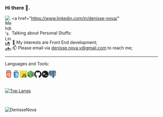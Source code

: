 ### Hi there 👋.  

<a href="https://www.linkedin.com/in/denisse-nova/"
  <img align="left" alt="Mehdi's LinkdeIn" width="22px" src="https://github.com/TheDudeThatCode/TheDudeThatCode/blob/master/Assets/Linkedin.svg" />
</a>
<br />
<br />

Talking about Personal Stuffs:


- 🤔 My interests are Front End development;
- 📫 Please email via denisse.nova.v@gmail.com to reach me;




---
Languages and Tools:


<img align="left" height="24" src="https://raw.githubusercontent.com/github/explore/80688e429a7d4ef2fca1e82350fe8e3517d3494d/topics/html/html.png">
<img align="left" height="24" src="https://raw.githubusercontent.com/github/explore/80688e429a7d4ef2fca1e82350fe8e3517d3494d/topics/css/css.png">
<img align="left" height="24" src="https://raw.githubusercontent.com/github/explore/80688e429a7d4ef2fca1e82350fe8e3517d3494d/topics/javascript/javascript.png">
<img align="left" height="24" src="https://raw.githubusercontent.com/github/explore/80688e429a7d4ef2fca1e82350fe8e3517d3494d/topics/nodejs/nodejs.png">
<img align="left" height="24" src="https://raw.githubusercontent.com/github/explore/78df643247d429f6cc873026c0622819ad797942/topics/github/github.png">
<img align="left" height="24" src="https://raw.githubusercontent.com/github/explore/80688e429a7d4ef2fca1e82350fe8e3517d3494d/topics/terminal/terminal.png">
<img aling="left" height="24" src="https://raw.githubusercontent.com/github/explore/80688e429a7d4ef2fca1e82350fe8e3517d3494d/topics/postgresql/postgresql.png">

<br />
<br />



[![Top Langs](https://github-readme-stats.vercel.app/api/top-langs/?username=DenisseNova&layout=compact&theme=blueberry)](https://github.com/DenisseNova/github-readme-stats)


<br />


![DenisseNova](https://github-readme-stats.vercel.app/api?username=DenisseNova&show_icons=true&hide=contribs,prs&cache_seconds=86400&theme=blueberry)


</p>

<br />
<br />
